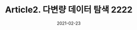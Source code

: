 ---
title:  "Article2. 다변량 데이터 탐색 2222"

categories:
  - 빅데이터 분석 기사
tags: 
  - Part2. 빅데이터 탐색
  - Chapter2. 데이터 탐색
  - Section2. 고급 데이터 탐색
  - Article2. 다변량 데이터 탐색

toc: true
toc_sticky: true
 
date: 2021-02-23
last_modified_at: 2021-02-25
---